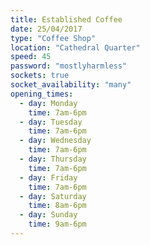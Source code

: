 ```yaml
---
title: Established Coffee
date: 25/04/2017
type: "Coffee Shop"
location: "Cathedral Quarter"
speed: 45
password: "mostlyharmless"
sockets: true
socket_availability: "many"
opening_times:
  - day: Monday
    time: 7am-6pm
  - day: Tuesday
    time: 7am-6pm
  - day: Wednesday
    time: 7am-6pm
  - day: Thursday
    time: 7am-6pm
  - day: Friday
    time: 7am-6pm
  - day: Saturday
    time: 8am-6pm
  - day: Sunday
    time: 9am-6pm
---
```

